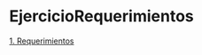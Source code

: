 # EjercicioRequerimientos

<a href='https://github.com/Hector-MuMo/EjercicioRequerimientos/blob/master/1.-Reqierimientos%20-%20Abogabot%20.doc'>1. Requerimientos<a/>
